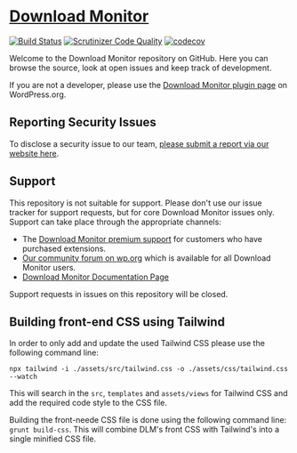 # [Download Monitor](https://www.download-monitor.com/) 
[![Build Status](https://travis-ci.org/download-monitor/download-monitor.svg?branch=master)](https://travis-ci.org/download-monitor/download-monitor) 
[![Scrutinizer Code Quality](https://scrutinizer-ci.com/g/download-monitor/download-monitor/badges/quality-score.png?b=master)](https://scrutinizer-ci.com/g/download-monitor/download-monitor/?branch=master) 
[![codecov](https://codecov.io/gh/download-monitor/download-monitor/branch/master/graph/badge.svg)](https://codecov.io/gh/download-monitor/download-monitor)

Welcome to the Download Monitor repository on GitHub. Here you can browse the source, look at open issues and keep track of development.

If you are not a developer, please use the [Download Monitor plugin page](https://wordpress.org/plugins/download-monitor/) on WordPress.org.

## Reporting Security Issues
To disclose a security issue to our team, [please submit a report via our website here](https://www.download-monitor.com/contact/).

## Support
This repository is not suitable for support. Please don't use our issue tracker for support requests, but for core Download Monitor issues only. Support can take place through the appropriate channels:

* The [Download Monitor premium support](https://www.download-monitor.com/contact/) for customers who have purchased extensions.
* [Our community forum on wp.org](https://wordpress.org/support/plugin/download-monitor) which is available for all Download Monitor users.
* [Download Monitor Documentation Page](https://www.download-monitor.com/kb/)

Support requests in issues on this repository will be closed.

## Building front-end CSS using Tailwind

In order to only add and update the used Tailwind CSS please use the following command line:

`npx tailwind -i ./assets/src/tailwind.css -o ./assets/css/tailwind.css --watch`

This will search in the `src`, `templates` and `assets/views` for Tailwind CSS and add the required code style to the CSS file. 

Building the front-neede CSS file is done using the following command line: 
`grunt build-css`. This will combine DLM's front CSS with Tailwind's into a single minified CSS file.